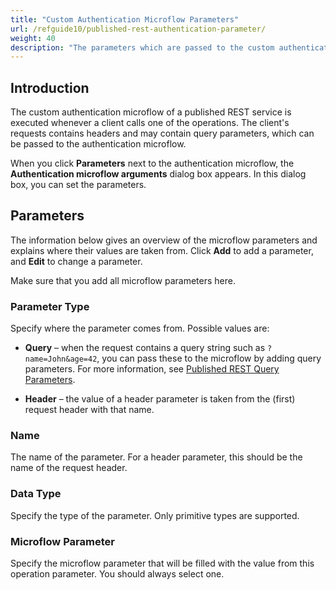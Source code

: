 ```yaml
---
title: "Custom Authentication Microflow Parameters"
url: /refguide10/published-rest-authentication-parameter/
weight: 40
description: "The parameters which are passed to the custom authentication microflow for a published REST service"
---
```


## Introduction

The custom authentication microflow of a published REST service is executed whenever a client calls one of the operations. The client's requests contains headers and may contain query parameters, which can be passed to the authentication microflow. 

When you click **Parameters** next to the authentication microflow, the **Authentication microflow arguments** dialog box appears. In this dialog box, you can set the parameters.

## Parameters

The information below gives an overview of the microflow parameters and explains where their values are taken from. Click **Add** to add a parameter, and **Edit** to change a parameter.

Make sure that you add all microflow parameters here.

### Parameter Type

Specify where the parameter comes from. Possible values are:

* **Query** – when the request contains a query string such as `?name=John&age=42`, you can pass these to the microflow by adding query parameters. For more information, see [Published REST Query Parameters](/refguide10/published-rest-query-parameters/).

* **Header** – the value of a header parameter is taken from the (first) request header with that name.

### Name

The name of the parameter. For a header parameter, this should be the name of the request header.

### Data Type

Specify the type of the parameter. Only primitive types are supported.

### Microflow Parameter

Specify the microflow parameter that will be filled with the value from this operation parameter. You should always select one.
